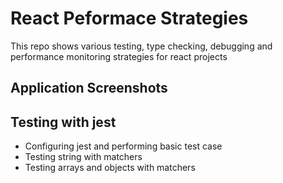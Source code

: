 # React Peformace Strategies
This repo shows various testing, type checking, debugging and performance monitoring strategies for react projects

## Application Screenshots


## Testing with jest

* Configuring jest and performing basic test case
* Testing string with matchers
* Testing arrays and objects with matchers
